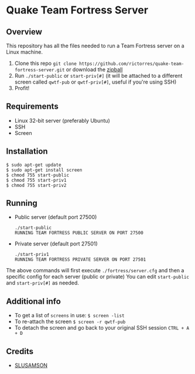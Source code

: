 # Quake Team Fortress Server

## Overview

This repository has all the files needed to run a Team Fortress server on a Linux machine.

1. Clone this repo `git clone https://github.com/rictorres/quake-team-fortress-server.git` or download the [zipball](https://github.com/rictorres/quake-team-fortress-server/archive/master.zip)
2. Run `./start-public` or `start-priv[#]` (it will be attached to a different screen called `qwtf-pub` or `qwtf-priv[#]`, useful if you're using SSH)
3. Profit!


## Requirements

- Linux 32-bit server (preferably Ubuntu)
- SSH
- Screen


## Installation

```
$ sudo apt-get update
$ sudo apt-get install screen
$ chmod 755 start-public
$ chmod 755 start-priv1
$ chmod 755 start-priv2
```


## Running

- Public server (default port 27500)

  ```
  ./start-public
  RUNNING TEAM FORTRESS PUBLIC SERVER ON PORT 27500
  ```
- Private server (default port 27501)

  ```
  ./start-priv1
  RUNNING TEAM FORTRESS PRIVATE SERVER ON PORT 27501
  ```
The above commands will first execute `./fortress/server.cfg` and then a specific config for each server (public or private)
You can edit `start-public` and `start-priv[#]` as needed.


## Additional info

- To get a list of `screens` in use:
  `$ screen -list`
- To re-attach the screen
  `$ screen -r qwtf-pub`
- To detach the screen and go back to your original SSH session
  `CTRL + A + D`


## Credits

- [SLUSAMSON](http://www.bluemunkey.com/?p=124)
